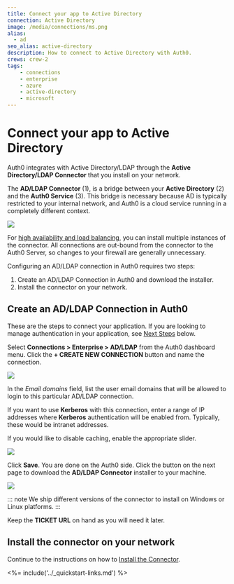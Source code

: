 ```yaml
---
title: Connect your app to Active Directory
connection: Active Directory
image: /media/connections/ms.png
alias:
  - ad
seo_alias: active-directory
description: How to connect to Active Directory with Auth0.
crews: crew-2
tags:
    - connections
    - enterprise
    - azure
    - active-directory
    - microsoft
---
```


# Connect your app to Active Directory

Auth0 integrates with Active Directory/LDAP through the **Active Directory/LDAP Connector** that you install on your network.

The **AD/LDAP Connector** (1), is a bridge between your **Active Directory** (2)  and the **Auth0 Service** (3). This bridge is necessary because AD is typically restricted to your internal network, and Auth0 is a cloud service running in a completely different context.

![](/media/articles/connections/enterprise/active-directory/ldap-connect.png)

For [high availability and load balancing](/connector/high-availability), you can install multiple instances of the connector. All connections are out-bound from the connector to the Auth0 Server, so changes to your firewall are generally unnecessary.

Configuring an AD/LDAP connection in Auth0 requires two steps:

1. Create an AD/LDAP Connection in Auth0 and download the installer.
2. Install the connector on your network.

## Create an AD/LDAP Connection in Auth0

These are the steps to connect your application. If you are looking to manage authentication in your application, see [Next Steps](#next-steps) below.

Select **Connections > Enterprise > AD/LDAP** from the Auth0 dashboard menu. Click the **+ CREATE NEW CONNECTION** button and name the connection.

![](/media/articles/connections/enterprise/active-directory/ldap-create.png)

In the *Email domains* field, list the user email domains that will be allowed to login to this particular AD/LDAP connection.

If you want to use **Kerberos** with this connection, enter a range of IP addresses where **Kerberos** authentication will be enabled from. Typically, these would be intranet addresses.

If you would like to disable caching, enable the appropriate slider.

![](/media/articles/connections/enterprise/active-directory/ldap-create-2.png)

Click **Save**. You are done on the Auth0 side. Click the button on the next page to download the **AD/LDAP Connector** installer to your machine.

![](/media/articles/connections/enterprise/active-directory/ldap-create-3.png)

::: note
We ship different versions of the connector to install on Windows or Linux platforms.
:::

Keep the **TICKET URL** on hand as you will need it later.

## Install the connector on your network

Continue to the instructions on how to [Install the Connector](/connector).

<%= include('../_quickstart-links.md') %>
